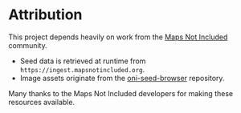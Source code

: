 # Attribution

This project depends heavily on work from the [Maps Not Included](https://mapsnotincluded.org) community.

* Seed data is retrieved at runtime from `https://ingest.mapsnotincluded.org`.
* Image assets originate from the [oni-seed-browser](https://github.com/MapsNotIncluded/oni-seed-browser) repository.

Many thanks to the Maps Not Included developers for making these resources available.
